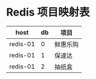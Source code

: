 # Redis 项目映射表

| host | db | 项目 |
| --- | --- | --- |
| redis-01 | 0 | 鲜惠乐购 |
| redis-01 | 1 | 保速达 |
| redis-01 | 2 | 抽纸盒 |


